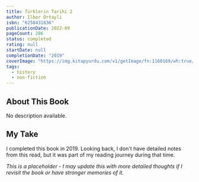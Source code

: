 ```yaml
---
title: Türklerin Tarihi 2
author: Ilber Ortayli
isbn: "6258431836"
publicationDate: 2022-09
pageCount: 286
status: completed
rating: null
startDate: null
completionDate: "2019"
coverImage: "https://img.kitapyurdu.com/v1/getImage/fn:1160169/wh:true/wi:800"
tags:
  - history
  - non-fiction
---
```


## About This Book

No description available.

## My Take

I completed this book in 2019. Looking back, I don't have detailed notes from this read, but it was part of my reading journey during that time.

_This is a placeholder - I may update this with more detailed thoughts if I revisit the book or have stronger memories of it._
